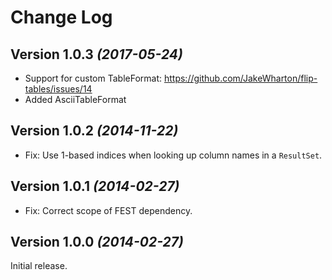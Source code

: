 Change Log
==========

Version 1.0.3 *(2017-05-24)*
----------------------------

 * Support for custom TableFormat: https://github.com/JakeWharton/flip-tables/issues/14
 * Added AsciiTableFormat


Version 1.0.2 *(2014-11-22)*
----------------------------

 * Fix: Use 1-based indices when looking up column names in a `ResultSet`.


Version 1.0.1 *(2014-02-27)*
----------------------------

 * Fix: Correct scope of FEST dependency.


Version 1.0.0 *(2014-02-27)*
----------------------------

Initial release.
